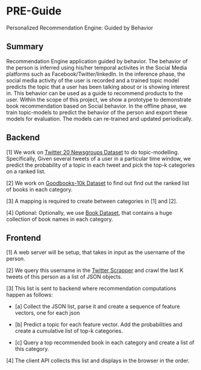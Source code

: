 # PRE-Guide
Personalized Recommendation Engine: Guided by Behavior

## Summary
Recommendation Engine application guided by behavior. The behavior of the person is inferred using his/her temporal activites in the Social Media platforms such as Facebook/Twitter/linkedIn. In the inference phase, the social media activity of the user is recorded and a trained topic model predicts the topic that a user has been talking about or is showing interest in. This behavior can be used as a guide to recommend products to the user. Within the scope of this project, we show a prototype to demonstrate book recommendation based on Social behavior.
In the offline phase, we train topic-models to predict the behavior of the person and export these models for evaluation. The models can re-trained and updated periodically.

## Backend
[1] We work on [Twitter 20 Newsgroups Dataset](https://archive.ics.uci.edu/ml/datasets/Twenty+Newsgroups) to do topic-modelling. Specifically, Given several tweets of a user in a particular time window, we predict the probability of a topic in each tweet and pick the top-k categories on a ranked list.

[2] We work on [Goodbooks-10k Dataset](http://fastml.com/goodbooks-10k-a-new-dataset-for-book-recommendations/) to find out find out the ranked list of books in each category.

[3] A mapping is required to create between categories in [1] and [2].

[4] Optional: Optionally, we use [Book Dataset](https://github.com/uchidalab/book-dataset/tree/master/Task2), that contains a huge collection of book names in each category.

## Frontend
[1] A web server will be setup, that takes in input as the username of the person. 

[2] We query this username in the [Twitter Scrapper](https://github.com/kennethreitz/twitter-scraper) and crawl the last K tweets of this person as a list of JSON objects.

[3] This list is sent to backend where recommendation computations happen as follows:

  * [a] Collect the JSON list, parse it and create a sequence of feature vectors, one for each json
  
  * [b] Predict a topic for each feature vector. Add the probabilities and create a cumulative list of top-k categories.
  
  * [c] Query a top recommended book in each category and create a list of this category.
    
[4] The client API collects this list and displays in the browser in the order.

